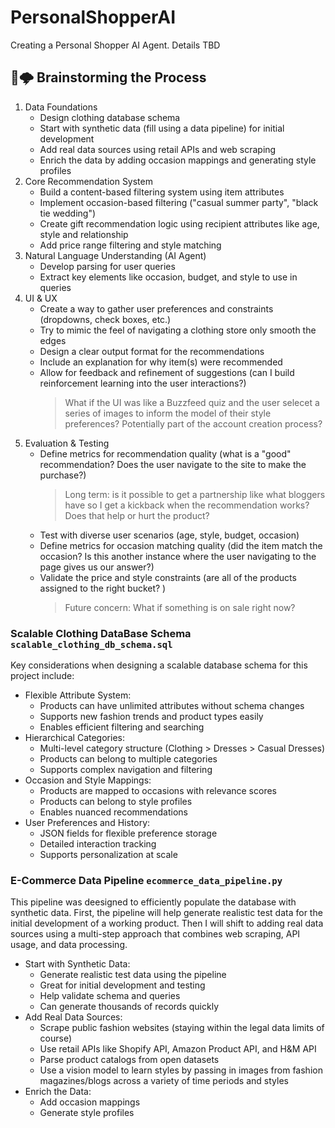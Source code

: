 # PersonalShopperAI

Creating a Personal Shopper AI Agent. Details TBD


## 🧠🌩️ Brainstorming the Process

1) Data Foundations
    * Design clothing database schema
    * Start with synthetic data (fill using a data pipeline) for initial development
    * Add real data sources using retail APIs and web scraping
    * Enrich the data by adding occasion mappings and generating style profiles
2) Core Recommendation System
    * Build a content-based filtering system using item attributes
    * Implement occasion-based filtering ("casual summer party", "black tie wedding")
    * Create gift recommendation logic using recipient attributes like age, style and relationship
    * Add price range filtering and style matching
3) Natural Language Understanding (AI Agent) 
    * Develop parsing for user queries 
    * Extract key elements like occasion, budget, and style to use in queries
4) UI & UX 
    * Create a way to gather user preferences and constraints (dropdowns, check boxes, etc.)
    * Try to mimic the feel of navigating a clothing store only smooth the edges
    * Design a clear output format for the recommendations
    * Include an explanation for why item(s) were recommended
    * Allow for feedback and refinement of suggestions (can I build reinforcement learning into the user interactions?)
        > What if the UI was like a Buzzfeed quiz and the user selecet a series of images to inform the model of their style preferences? 
        > Potentially part of the account creation process? 
5) Evaluation & Testing
    * Define metrics for recommendation quality (what is a "good" recommendation? Does the user navigate to the site to make the purchase?)
        > Long term: is it possible to get a partnership like what bloggers have so I get a kickback when the recommendation works? Does that help or hurt the product? 
    * Test with diverse user scenarios (age, style, budget, occasion)
    * Define metrics for occasion matching quality (did the item match the occasion? Is this another instance where the user navigating to the page gives us our answer?)
    * Validate the price and style constraints (are all of the products assigned to the right bucket? )
        > Future concern: What if something is on sale right now?


### Scalable Clothing DataBase Schema `scalable_clothing_db_schema.sql`

Key considerations when designing a scalable database schema for this project include:
- Flexible Attribute System:
    * Products can have unlimited attributes without schema changes
    * Supports new fashion trends and product types easily
    * Enables efficient filtering and searching
- Hierarchical Categories:
    * Multi-level category structure (Clothing > Dresses > Casual Dresses)
    * Products can belong to multiple categories
    * Supports complex navigation and filtering
- Occasion and Style Mappings:
    * Products are mapped to occasions with relevance scores
    * Products can belong to style profiles
    * Enables nuanced recommendations
- User Preferences and History:
    * JSON fields for flexible preference storage
    * Detailed interaction tracking
    * Supports personalization at scale

### E-Commerce Data Pipeline `ecommerce_data_pipeline.py`

This pipeline was deesigned to efficiently populate the database with synthetic data. First, the pipeline will help generate realistic test data for the initial development of a working product. Then I will shift to adding real data sources using a multi-step approach that combines web scraping, API usage, and data processing. 
- Start with Synthetic Data:
    * Generate realistic test data using the pipeline
    * Great for initial development and testing 
    * Help validate schema and queries
    * Can generate thousands of records quickly
- Add Real Data Sources:
    * Scrape public fashion websites (staying within the legal data limits of course)
    * Use retail APIs like Shopify API, Amazon Product API, and H&M API
    * Parse product catalogs from open datasets 
    * Use a vision model to learn styles by passing in images from fashion magazines/blogs across a variety of time periods and styles
- Enrich the Data:
    * Add occasion mappings
    * Generate style profiles
